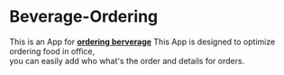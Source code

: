 # Beverage-Ordering

This is an App for **[ordering berverage](https://neko12377.github.io/Beverage-Ordering/)**
This App is designed to optimize ordering food in office,  
you can easily add who what's the order and details for orders.
